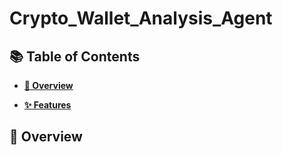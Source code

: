 # Crypto_Wallet_Analysis_Agent

## **📚 Table of Contents**

- [**📖 Overview**](#-overview)
<!-- - [**🚀 Live Deployments**](#live-deployments) -->
- [**✨ Features**](#features)

<h2 id="-overview">📖 Overview</h2>